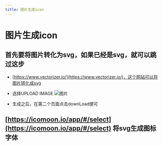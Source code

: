 ```yaml
---
title: 图片生成icon
---
```


# 图片生成icon

## 首先要将图片转化为svg，如果已经是svg，就可以跳过这步

* [https://www.vectorizer.io/](https://www.vectorizer.io/)，这个网站可以将图片转化成svg
  
* 选择UPLOAD IMAGE ![图片](https://test123-1257243555.cos.ap-chengdu.myqcloud.com/picture-svg.jpg?sign=q-sign-algorithm%3Dsha1%26q-ak%3DAKIDrbxHckIbGiy3A6QTtCSZfDf09GG4LGvF%26q-sign-time%3D1535508488%3B1535509388%26q-key-time%3D1535508488%3B1535509388%26q-header-list%3D%26q-url-param-list%3D%26q-signature%3Df042c18f7597101315c2000928e2a00587dd6631)

* 生成之后，在第二个页面点击downLoad便可

## [https://icomoon.io/app/#/select](https://icomoon.io/app/#/select) 将svg生成图标字体
